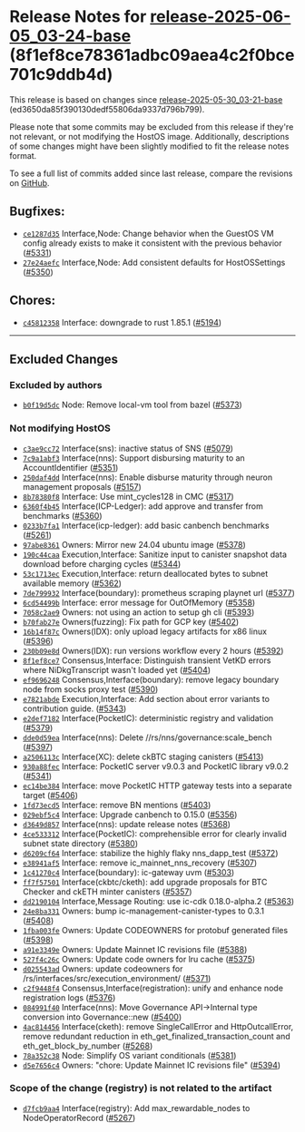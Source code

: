 Release Notes for [**release-2025-06-05\_03-24-base**](https://github.com/dfinity/ic/tree/release-2025-06-05_03-24-base) (8f1ef8ce78361adbc09aea4c2f0bce701c9ddb4d)
===================================================================================================================================================================

This release is based on changes since [release-2025-05-30\_03-21-base](https://dashboard.internetcomputer.org/release/ed3650da85f390130dedf55806da9337d796b799) (ed3650da85f390130dedf55806da9337d796b799).

Please note that some commits may be excluded from this release if they're not relevant, or not modifying the HostOS image. Additionally, descriptions of some changes might have been slightly modified to fit the release notes format.

To see a full list of commits added since last release, compare the revisions on [GitHub](https://github.com/dfinity/ic/compare/release-2025-05-30_03-21-base...release-2025-06-05_03-24-base).

Bugfixes:
---------

* [`ce1287d35`](https://github.com/dfinity/ic/commit/ce1287d35) Interface,Node: Change behavior when the GuestOS VM config already exists to make it consistent with the previous behavior ([#5331](https://github.com/dfinity/ic/pull/5331))
* [`27e24aefc`](https://github.com/dfinity/ic/commit/27e24aefc) Interface,Node: Add consistent defaults for HostOSSettings ([#5350](https://github.com/dfinity/ic/pull/5350))

Chores:
-------

* [`c45812358`](https://github.com/dfinity/ic/commit/c45812358) Interface: downgrade to rust 1.85.1 ([#5194](https://github.com/dfinity/ic/pull/5194))

------------------------------------------

## Excluded Changes

### Excluded by authors
* [`b0f19d5dc`](https://github.com/dfinity/ic/commit/b0f19d5dc) Node: Remove local-vm tool from bazel ([#5373](https://github.com/dfinity/ic/pull/5373))

### Not modifying HostOS
* [`c3ae9cc72`](https://github.com/dfinity/ic/commit/c3ae9cc72) Interface(sns): inactive status of SNS ([#5079](https://github.com/dfinity/ic/pull/5079))
* [`7c9a1abf3`](https://github.com/dfinity/ic/commit/7c9a1abf3) Interface(nns): Support disbursing maturity to an AccountIdentifier ([#5351](https://github.com/dfinity/ic/pull/5351))
* [`250daf4dd`](https://github.com/dfinity/ic/commit/250daf4dd) Interface(nns): Enable disburse maturity through neuron management proposals ([#5157](https://github.com/dfinity/ic/pull/5157))
* [`8b78380f8`](https://github.com/dfinity/ic/commit/8b78380f8) Interface: Use mint\_cycles128 in CMC ([#5317](https://github.com/dfinity/ic/pull/5317))
* [`6360f4b45`](https://github.com/dfinity/ic/commit/6360f4b45) Interface(ICP-Ledger): add approve and transfer from benchmarks ([#5360](https://github.com/dfinity/ic/pull/5360))
* [`0233b7fa1`](https://github.com/dfinity/ic/commit/0233b7fa1) Interface(icp-ledger): add basic canbench benchmarks ([#5261](https://github.com/dfinity/ic/pull/5261))
* [`97abe8361`](https://github.com/dfinity/ic/commit/97abe8361) Owners: Mirror new 24.04 ubuntu image ([#5378](https://github.com/dfinity/ic/pull/5378))
* [`190c44caa`](https://github.com/dfinity/ic/commit/190c44caa) Execution,Interface: Sanitize input to canister snapshot data download before charging cycles ([#5344](https://github.com/dfinity/ic/pull/5344))
* [`53c1713ec`](https://github.com/dfinity/ic/commit/53c1713ec) Execution,Interface: return deallocated bytes to subnet available memory ([#5362](https://github.com/dfinity/ic/pull/5362))
* [`7de799932`](https://github.com/dfinity/ic/commit/7de799932) Interface(boundary): prometheus scraping playnet url ([#5377](https://github.com/dfinity/ic/pull/5377))
* [`6cd54499b`](https://github.com/dfinity/ic/commit/6cd54499b) Interface: error message for OutOfMemory ([#5358](https://github.com/dfinity/ic/pull/5358))
* [`7058c2ae9`](https://github.com/dfinity/ic/commit/7058c2ae9) Owners: not using an action to setup gh cli ([#5393](https://github.com/dfinity/ic/pull/5393))
* [`b70fab27e`](https://github.com/dfinity/ic/commit/b70fab27e) Owners(fuzzing): Fix path for GCP key ([#5402](https://github.com/dfinity/ic/pull/5402))
* [`16b14f87c`](https://github.com/dfinity/ic/commit/16b14f87c) Owners(IDX): only upload legacy artifacts for x86 linux ([#5396](https://github.com/dfinity/ic/pull/5396))
* [`230b09e8d`](https://github.com/dfinity/ic/commit/230b09e8d) Owners(IDX): run versions workflow every 2 hours ([#5392](https://github.com/dfinity/ic/pull/5392))
* [`8f1ef8ce7`](https://github.com/dfinity/ic/commit/8f1ef8ce7) Consensus,Interface: Distinguish transient VetKD errors where NiDkgTranscript wasn't loaded yet ([#5404](https://github.com/dfinity/ic/pull/5404))
* [`ef9696248`](https://github.com/dfinity/ic/commit/ef9696248) Consensus,Interface(boundary): remove legacy boundary node from socks proxy test ([#5390](https://github.com/dfinity/ic/pull/5390))
* [`e7821abde`](https://github.com/dfinity/ic/commit/e7821abde) Execution,Interface: Add section about error variants to contribution guide. ([#5343](https://github.com/dfinity/ic/pull/5343))
* [`e2def7182`](https://github.com/dfinity/ic/commit/e2def7182) Interface(PocketIC): deterministic registry and validation ([#5379](https://github.com/dfinity/ic/pull/5379))
* [`dde0d59ea`](https://github.com/dfinity/ic/commit/dde0d59ea) Interface(nns): Delete //rs/nns/governance:scale\_bench ([#5397](https://github.com/dfinity/ic/pull/5397))
* [`a2506113c`](https://github.com/dfinity/ic/commit/a2506113c) Interface(XC): delete ckBTC staging canisters ([#5413](https://github.com/dfinity/ic/pull/5413))
* [`930a88fec`](https://github.com/dfinity/ic/commit/930a88fec) Interface: PocketIC server v9.0.3 and PocketIC library v9.0.2 ([#5341](https://github.com/dfinity/ic/pull/5341))
* [`ec14be384`](https://github.com/dfinity/ic/commit/ec14be384) Interface: move PocketIC HTTP gateway tests into a separate target ([#5406](https://github.com/dfinity/ic/pull/5406))
* [`1fd73ecd5`](https://github.com/dfinity/ic/commit/1fd73ecd5) Interface: remove BN mentions ([#5403](https://github.com/dfinity/ic/pull/5403))
* [`029ebf5c4`](https://github.com/dfinity/ic/commit/029ebf5c4) Interface: Upgrade canbench to 0.15.0 ([#5356](https://github.com/dfinity/ic/pull/5356))
* [`d3649d857`](https://github.com/dfinity/ic/commit/d3649d857) Interface(nns): update release notes ([#5368](https://github.com/dfinity/ic/pull/5368))
* [`4ce533312`](https://github.com/dfinity/ic/commit/4ce533312) Interface(PocketIC): comprehensible error for clearly invalid subnet state directory ([#5380](https://github.com/dfinity/ic/pull/5380))
* [`d6209cf64`](https://github.com/dfinity/ic/commit/d6209cf64) Interface: stabilize the highly flaky nns\_dapp\_test ([#5372](https://github.com/dfinity/ic/pull/5372))
* [`e38941af5`](https://github.com/dfinity/ic/commit/e38941af5) Interface: remove ic\_mainnet\_nns\_recovery ([#5307](https://github.com/dfinity/ic/pull/5307))
* [`1c41270c4`](https://github.com/dfinity/ic/commit/1c41270c4) Interface(boundary): ic-gateway uvm ([#5303](https://github.com/dfinity/ic/pull/5303))
* [`ff7f57501`](https://github.com/dfinity/ic/commit/ff7f57501) Interface(ckbtc/cketh): add upgrade proposals for BTC Checker and ckETH minter canisters ([#5357](https://github.com/dfinity/ic/pull/5357))
* [`dd2190104`](https://github.com/dfinity/ic/commit/dd2190104) Interface,Message Routing: use ic-cdk 0.18.0-alpha.2 ([#5363](https://github.com/dfinity/ic/pull/5363))
* [`24e8ba331`](https://github.com/dfinity/ic/commit/24e8ba331) Owners: bump ic-management-canister-types to 0.3.1 ([#5408](https://github.com/dfinity/ic/pull/5408))
* [`1fba003fe`](https://github.com/dfinity/ic/commit/1fba003fe) Owners: Update CODEOWNERS for protobuf generated files ([#5398](https://github.com/dfinity/ic/pull/5398))
* [`a91e3349e`](https://github.com/dfinity/ic/commit/a91e3349e) Owners: Update Mainnet IC revisions file ([#5388](https://github.com/dfinity/ic/pull/5388))
* [`527f4c26c`](https://github.com/dfinity/ic/commit/527f4c26c) Owners: Update code owners for lru cache ([#5375](https://github.com/dfinity/ic/pull/5375))
* [`d025543ad`](https://github.com/dfinity/ic/commit/d025543ad) Owners: update codeowners for /rs/interfaces/src/execution\_environment/ ([#5371](https://github.com/dfinity/ic/pull/5371))
* [`c2f9448f4`](https://github.com/dfinity/ic/commit/c2f9448f4) Consensus,Interface(registration): unify and enhance node registration logs ([#5376](https://github.com/dfinity/ic/pull/5376))
* [`084991f40`](https://github.com/dfinity/ic/commit/084991f40) Interface(nns): Move Governance API->Internal type conversion into Governance::new ([#5400](https://github.com/dfinity/ic/pull/5400))
* [`4ac814456`](https://github.com/dfinity/ic/commit/4ac814456) Interface(cketh): remove SingleCallError and HttpOutcallError, remove redundant reduction in eth\_get\_finalized\_transaction\_count and eth\_get\_block\_by\_number ([#5268](https://github.com/dfinity/ic/pull/5268))
* [`78a352c38`](https://github.com/dfinity/ic/commit/78a352c38) Node: Simplify OS variant conditionals ([#5381](https://github.com/dfinity/ic/pull/5381))
* [`d5e7656c4`](https://github.com/dfinity/ic/commit/d5e7656c4) Owners: "chore: Update Mainnet IC revisions file" ([#5394](https://github.com/dfinity/ic/pull/5394))

### Scope of the change (registry) is not related to the artifact
* [`d7fcb9aa4`](https://github.com/dfinity/ic/commit/d7fcb9aa4) Interface(registry): Add max\_rewardable\_nodes to NodeOperatorRecord ([#5267](https://github.com/dfinity/ic/pull/5267))
